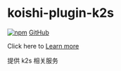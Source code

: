 # koishi-plugin-k2s

[![npm](https://img.shields.io/npm/v/koishi-plugin-k2s?style=flat-square)](https://www.npmjs.com/package/koishi-plugin-k2s)
[GitHub](https://github.com/CyanChanges/k2srv-loader)

Click here to [Learn more](k.ilharp.cc/3389/3)

提供 k2s 相关服务
